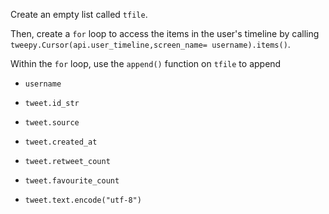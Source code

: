 <!--title={Extracting Tweets}-->

Create an empty list called `tfile`. 

Then, create a `for` loop to access the items in the user's timeline by calling `tweepy.Cursor(api.user_timeline,screen_name= username).items()`. 

Within the `for` loop, use the `append()` function on `tfile` to append 

- `username`

- `tweet.id_str`

- `tweet.source`
- `tweet.created_at`
- `tweet.retweet_count`
- `tweet.favourite_count`
- `tweet.text.encode("utf-8")`

